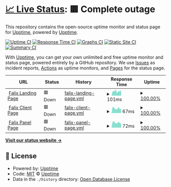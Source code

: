 # [📈 Live Status](https://demo.upptime.js.org): <!--live status--> **🟥 Complete outage**

This repository contains the open-source uptime monitor and status page for [Upptime](https://upptime.js.org), powered by [Upptime](https://github.com/upptime/upptime).

[![Uptime CI](https://github.com/lixxr/statusfalixnodes/workflows/Uptime%20CI/badge.svg)](https://github.com/upptime/upptime/actions?query=workflow%3A%22Uptime+CI%22)
[![Response Time CI](https://github.com/lixxr/statusfalixnodes/workflows/Response%20Time%20CI/badge.svg)](https://github.com/upptime/upptime/actions?query=workflow%3A%22Response+Time+CI%22)
[![Graphs CI](https://github.com/lixxr/statusfalixnodes/workflows/Graphs%20CI/badge.svg)](https://github.com/upptime/upptime/actions?query=workflow%3A%22Graphs+CI%22)
[![Static Site CI](https://github.com/lixxr/statusfalixnodes/workflows/Static%20Site%20CI/badge.svg)](https://github.com/upptime/upptime/actions?query=workflow%3A%22Static+Site+CI%22)
[![Summary CI](https://github.com/lixxr/statusfalixnodes/workflows/Summary%20CI/badge.svg)](https://github.com/upptime/upptime/actions?query=workflow%3A%22Summary+CI%22)

With [Upptime](https://upptime.js.org), you can get your own unlimited and free uptime monitor and status page, powered entirely by a GitHub repository. We use [Issues](https://github.com/upptime/upptime/issues) as incident reports, [Actions](https://github.com/upptime/upptime/actions) as uptime monitors, and [Pages](https://demo.upptime.js.org) for the status page.

<!--start: status pages-->
<!-- This summary is generated by Upptime (https://github.com/upptime/upptime) -->
<!-- Do not edit this manually, your changes will be overwritten -->
<!-- prettier-ignore -->
| URL | Status | History | Response Time | Uptime |
| --- | ------ | ------- | ------------- | ------ |
| <img alt="" src="https://favicons.githubusercontent.com/falixnodes.net" height="13"> [Falix Landing Page](https://falixnodes.net/) | 🟥 Down | [falix-landing-page.yml](https://github.com/lixxr/statusfalixnodes/commits/HEAD/history/falix-landing-page.yml) | <details><summary><img alt="Response time graph" src="./graphs/falix-landing-page/response-time-week.png" height="20"> 101ms</summary><br><a href="https://lixxr.github.io/statusfalixnodes/history/falix-landing-page"><img alt="Response time 170" src="https://img.shields.io/endpoint?url=https%3A%2F%2Fraw.githubusercontent.com%2Flixxr%2Fstatusfalixnodes%2FHEAD%2Fapi%2Ffalix-landing-page%2Fresponse-time.json"></a><br><a href="https://lixxr.github.io/statusfalixnodes/history/falix-landing-page"><img alt="24-hour response time 118" src="https://img.shields.io/endpoint?url=https%3A%2F%2Fraw.githubusercontent.com%2Flixxr%2Fstatusfalixnodes%2FHEAD%2Fapi%2Ffalix-landing-page%2Fresponse-time-day.json"></a><br><a href="https://lixxr.github.io/statusfalixnodes/history/falix-landing-page"><img alt="7-day response time 101" src="https://img.shields.io/endpoint?url=https%3A%2F%2Fraw.githubusercontent.com%2Flixxr%2Fstatusfalixnodes%2FHEAD%2Fapi%2Ffalix-landing-page%2Fresponse-time-week.json"></a><br><a href="https://lixxr.github.io/statusfalixnodes/history/falix-landing-page"><img alt="30-day response time 99" src="https://img.shields.io/endpoint?url=https%3A%2F%2Fraw.githubusercontent.com%2Flixxr%2Fstatusfalixnodes%2FHEAD%2Fapi%2Ffalix-landing-page%2Fresponse-time-month.json"></a><br><a href="https://lixxr.github.io/statusfalixnodes/history/falix-landing-page"><img alt="1-year response time 170" src="https://img.shields.io/endpoint?url=https%3A%2F%2Fraw.githubusercontent.com%2Flixxr%2Fstatusfalixnodes%2FHEAD%2Fapi%2Ffalix-landing-page%2Fresponse-time-year.json"></a></details> | <details><summary><a href="https://lixxr.github.io/statusfalixnodes/history/falix-landing-page">100.00%</a></summary><a href="https://lixxr.github.io/statusfalixnodes/history/falix-landing-page"><img alt="All-time uptime 100.00%" src="https://img.shields.io/endpoint?url=https%3A%2F%2Fraw.githubusercontent.com%2Flixxr%2Fstatusfalixnodes%2FHEAD%2Fapi%2Ffalix-landing-page%2Fuptime.json"></a><br><a href="https://lixxr.github.io/statusfalixnodes/history/falix-landing-page"><img alt="24-hour uptime 100.00%" src="https://img.shields.io/endpoint?url=https%3A%2F%2Fraw.githubusercontent.com%2Flixxr%2Fstatusfalixnodes%2FHEAD%2Fapi%2Ffalix-landing-page%2Fuptime-day.json"></a><br><a href="https://lixxr.github.io/statusfalixnodes/history/falix-landing-page"><img alt="7-day uptime 100.00%" src="https://img.shields.io/endpoint?url=https%3A%2F%2Fraw.githubusercontent.com%2Flixxr%2Fstatusfalixnodes%2FHEAD%2Fapi%2Ffalix-landing-page%2Fuptime-week.json"></a><br><a href="https://lixxr.github.io/statusfalixnodes/history/falix-landing-page"><img alt="30-day uptime 100.00%" src="https://img.shields.io/endpoint?url=https%3A%2F%2Fraw.githubusercontent.com%2Flixxr%2Fstatusfalixnodes%2FHEAD%2Fapi%2Ffalix-landing-page%2Fuptime-month.json"></a><br><a href="https://lixxr.github.io/statusfalixnodes/history/falix-landing-page"><img alt="1-year uptime 100.00%" src="https://img.shields.io/endpoint?url=https%3A%2F%2Fraw.githubusercontent.com%2Flixxr%2Fstatusfalixnodes%2FHEAD%2Fapi%2Ffalix-landing-page%2Fuptime-year.json"></a></details>
| <img alt="" src="https://favicons.githubusercontent.com/client.falixnodes.net" height="13"> [Falix Client Page](https://client.falixnodes.net/) | 🟥 Down | [falix-client-page.yml](https://github.com/lixxr/statusfalixnodes/commits/HEAD/history/falix-client-page.yml) | <details><summary><img alt="Response time graph" src="./graphs/falix-client-page/response-time-week.png" height="20"> 67ms</summary><br><a href="https://lixxr.github.io/statusfalixnodes/history/falix-client-page"><img alt="Response time 203" src="https://img.shields.io/endpoint?url=https%3A%2F%2Fraw.githubusercontent.com%2Flixxr%2Fstatusfalixnodes%2FHEAD%2Fapi%2Ffalix-client-page%2Fresponse-time.json"></a><br><a href="https://lixxr.github.io/statusfalixnodes/history/falix-client-page"><img alt="24-hour response time 60" src="https://img.shields.io/endpoint?url=https%3A%2F%2Fraw.githubusercontent.com%2Flixxr%2Fstatusfalixnodes%2FHEAD%2Fapi%2Ffalix-client-page%2Fresponse-time-day.json"></a><br><a href="https://lixxr.github.io/statusfalixnodes/history/falix-client-page"><img alt="7-day response time 67" src="https://img.shields.io/endpoint?url=https%3A%2F%2Fraw.githubusercontent.com%2Flixxr%2Fstatusfalixnodes%2FHEAD%2Fapi%2Ffalix-client-page%2Fresponse-time-week.json"></a><br><a href="https://lixxr.github.io/statusfalixnodes/history/falix-client-page"><img alt="30-day response time 77" src="https://img.shields.io/endpoint?url=https%3A%2F%2Fraw.githubusercontent.com%2Flixxr%2Fstatusfalixnodes%2FHEAD%2Fapi%2Ffalix-client-page%2Fresponse-time-month.json"></a><br><a href="https://lixxr.github.io/statusfalixnodes/history/falix-client-page"><img alt="1-year response time 203" src="https://img.shields.io/endpoint?url=https%3A%2F%2Fraw.githubusercontent.com%2Flixxr%2Fstatusfalixnodes%2FHEAD%2Fapi%2Ffalix-client-page%2Fresponse-time-year.json"></a></details> | <details><summary><a href="https://lixxr.github.io/statusfalixnodes/history/falix-client-page">100.00%</a></summary><a href="https://lixxr.github.io/statusfalixnodes/history/falix-client-page"><img alt="All-time uptime 100.00%" src="https://img.shields.io/endpoint?url=https%3A%2F%2Fraw.githubusercontent.com%2Flixxr%2Fstatusfalixnodes%2FHEAD%2Fapi%2Ffalix-client-page%2Fuptime.json"></a><br><a href="https://lixxr.github.io/statusfalixnodes/history/falix-client-page"><img alt="24-hour uptime 100.00%" src="https://img.shields.io/endpoint?url=https%3A%2F%2Fraw.githubusercontent.com%2Flixxr%2Fstatusfalixnodes%2FHEAD%2Fapi%2Ffalix-client-page%2Fuptime-day.json"></a><br><a href="https://lixxr.github.io/statusfalixnodes/history/falix-client-page"><img alt="7-day uptime 100.00%" src="https://img.shields.io/endpoint?url=https%3A%2F%2Fraw.githubusercontent.com%2Flixxr%2Fstatusfalixnodes%2FHEAD%2Fapi%2Ffalix-client-page%2Fuptime-week.json"></a><br><a href="https://lixxr.github.io/statusfalixnodes/history/falix-client-page"><img alt="30-day uptime 100.00%" src="https://img.shields.io/endpoint?url=https%3A%2F%2Fraw.githubusercontent.com%2Flixxr%2Fstatusfalixnodes%2FHEAD%2Fapi%2Ffalix-client-page%2Fuptime-month.json"></a><br><a href="https://lixxr.github.io/statusfalixnodes/history/falix-client-page"><img alt="1-year uptime 100.00%" src="https://img.shields.io/endpoint?url=https%3A%2F%2Fraw.githubusercontent.com%2Flixxr%2Fstatusfalixnodes%2FHEAD%2Fapi%2Ffalix-client-page%2Fuptime-year.json"></a></details>
| <img alt="" src="https://favicons.githubusercontent.com/panel.falixnodes.net" height="13"> [Falix Panel Page](https://panel.falixnodes.net/) | 🟥 Down | [falix-panel-page.yml](https://github.com/lixxr/statusfalixnodes/commits/HEAD/history/falix-panel-page.yml) | <details><summary><img alt="Response time graph" src="./graphs/falix-panel-page/response-time-week.png" height="20"> 72ms</summary><br><a href="https://lixxr.github.io/statusfalixnodes/history/falix-panel-page"><img alt="Response time 194" src="https://img.shields.io/endpoint?url=https%3A%2F%2Fraw.githubusercontent.com%2Flixxr%2Fstatusfalixnodes%2FHEAD%2Fapi%2Ffalix-panel-page%2Fresponse-time.json"></a><br><a href="https://lixxr.github.io/statusfalixnodes/history/falix-panel-page"><img alt="24-hour response time 63" src="https://img.shields.io/endpoint?url=https%3A%2F%2Fraw.githubusercontent.com%2Flixxr%2Fstatusfalixnodes%2FHEAD%2Fapi%2Ffalix-panel-page%2Fresponse-time-day.json"></a><br><a href="https://lixxr.github.io/statusfalixnodes/history/falix-panel-page"><img alt="7-day response time 72" src="https://img.shields.io/endpoint?url=https%3A%2F%2Fraw.githubusercontent.com%2Flixxr%2Fstatusfalixnodes%2FHEAD%2Fapi%2Ffalix-panel-page%2Fresponse-time-week.json"></a><br><a href="https://lixxr.github.io/statusfalixnodes/history/falix-panel-page"><img alt="30-day response time 71" src="https://img.shields.io/endpoint?url=https%3A%2F%2Fraw.githubusercontent.com%2Flixxr%2Fstatusfalixnodes%2FHEAD%2Fapi%2Ffalix-panel-page%2Fresponse-time-month.json"></a><br><a href="https://lixxr.github.io/statusfalixnodes/history/falix-panel-page"><img alt="1-year response time 194" src="https://img.shields.io/endpoint?url=https%3A%2F%2Fraw.githubusercontent.com%2Flixxr%2Fstatusfalixnodes%2FHEAD%2Fapi%2Ffalix-panel-page%2Fresponse-time-year.json"></a></details> | <details><summary><a href="https://lixxr.github.io/statusfalixnodes/history/falix-panel-page">100.00%</a></summary><a href="https://lixxr.github.io/statusfalixnodes/history/falix-panel-page"><img alt="All-time uptime 100.00%" src="https://img.shields.io/endpoint?url=https%3A%2F%2Fraw.githubusercontent.com%2Flixxr%2Fstatusfalixnodes%2FHEAD%2Fapi%2Ffalix-panel-page%2Fuptime.json"></a><br><a href="https://lixxr.github.io/statusfalixnodes/history/falix-panel-page"><img alt="24-hour uptime 100.00%" src="https://img.shields.io/endpoint?url=https%3A%2F%2Fraw.githubusercontent.com%2Flixxr%2Fstatusfalixnodes%2FHEAD%2Fapi%2Ffalix-panel-page%2Fuptime-day.json"></a><br><a href="https://lixxr.github.io/statusfalixnodes/history/falix-panel-page"><img alt="7-day uptime 100.00%" src="https://img.shields.io/endpoint?url=https%3A%2F%2Fraw.githubusercontent.com%2Flixxr%2Fstatusfalixnodes%2FHEAD%2Fapi%2Ffalix-panel-page%2Fuptime-week.json"></a><br><a href="https://lixxr.github.io/statusfalixnodes/history/falix-panel-page"><img alt="30-day uptime 100.00%" src="https://img.shields.io/endpoint?url=https%3A%2F%2Fraw.githubusercontent.com%2Flixxr%2Fstatusfalixnodes%2FHEAD%2Fapi%2Ffalix-panel-page%2Fuptime-month.json"></a><br><a href="https://lixxr.github.io/statusfalixnodes/history/falix-panel-page"><img alt="1-year uptime 100.00%" src="https://img.shields.io/endpoint?url=https%3A%2F%2Fraw.githubusercontent.com%2Flixxr%2Fstatusfalixnodes%2FHEAD%2Fapi%2Ffalix-panel-page%2Fuptime-year.json"></a></details>

<!--end: status pages-->

[**Visit our status website →**](https://demo.upptime.js.org)

## 📄 License

- Powered by: [Upptime](https://github.com/upptime/upptime)
- Code: [MIT](./LICENSE) © [Upptime](https://upptime.js.org)
- Data in the `./history` directory: [Open Database License](https://opendatacommons.org/licenses/odbl/1-0/)
